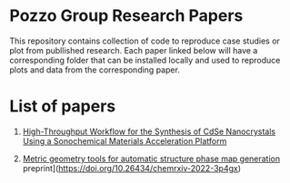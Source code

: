 # Pozzo Group Research Papers

This repository contains collection of code to reproduce case studies or plot from publlished research.
Each paper linked below will have a corresponding folder that can be installed locally and used to reproduce plots and data from the corresponding paper.

# List of papers

1. [High-Throughput Workflow for the Synthesis of CdSe Nanocrystals Using a Sonochemical Materials Acceleration Platform](/qdots)

2. [Metric geometry tools for automatic structure phase map generation](/autophasemap) 
	preprint](https://doi.org/10.26434/chemrxiv-2022-3p4gx)
